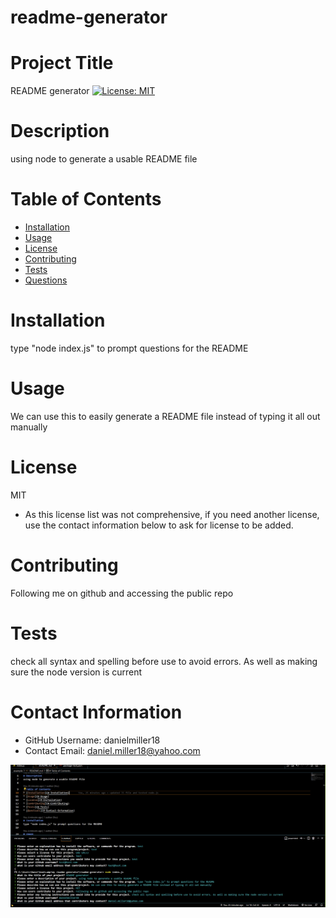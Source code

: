 # readme-generator

# Project Title
README generator
[![License: MIT](https://img.shields.io/badge/License-MIT-yellow.svg)](https://opensource.org/licenses/MIT)

# Description
using node to generate a usable README file

# Table of Contents 
* [Installation](#-Installation)
* [Usage](#-Usage)
* [License](#-Installation)
* [Contributing](#-Contributing)
* [Tests](#-Tests)
* [Questions](#-Contact-Information)
    
# Installation
type "node index.js" to prompt questions for the README

# Usage
We can use this to easily generate a README file instead of typing it all out manually

# License 
MIT
* As this license list was not comprehensive, if you need another license, use the contact information below to ask for license to be added. 

# Contributing 
Following me on github and accessing the public repo

# Tests
check all syntax and spelling before use to avoid errors. As well as making sure the node version is current

# Contact Information 
* GitHub Username: danielmiller18
* Contact Email: daniel.miller18@yahoo.com



![README](assets/Capture.PNG)